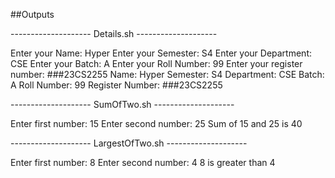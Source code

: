##Outputs

-------------------- Details.sh --------------------

Enter your Name:
Hyper
Enter your Semester:
S4
Enter your Department:
CSE
Enter your Batch:
A
Enter your Roll Number:
99
Enter your register number:
###23CS2255
Name: Hyper
Semester: S4
Department: CSE
Batch: A
Roll Number: 99
Register Number: ###23CS2255

-------------------- SumOfTwo.sh --------------------

Enter first number:
15
Enter second number:
25
Sum of 15 and 25 is 40

-------------------- LargestOfTwo.sh --------------------

Enter first number:
8
Enter second number:
4
8 is greater than 4

